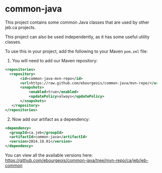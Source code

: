 common-java
===========

This project contains some common Java classes that are used by other
jeb.ca projects.

This project can also be used independently, as it has some useful utility classes.

To use this in your project, add the following to your Maven `pom.xml` file:

1. You will need to add our Maven repository:

```xml
<repositories>
  <repository>
       <id>common-java-mvn-repo</id>
       <url>https://raw.github.com/ebourgeois/common-java/mvn-repo/</url>
       <snapshots>
           <enabled>true</enabled>
           <updatePolicy>always</updatePolicy>
       </snapshots>
   </repository>
</repositories>
```

2. Now add our artifact as a dependency:

```xml
<dependency>
  <groupId>ca.jeb</groupId>
  <artifactId>common-java</artifactId>
  <version>2014.10.01</version>
</dependency>
```

You can view all the available versions here: https://github.com/ebourgeois/common-java/tree/mvn-repo/ca/jeb/jeb-common
